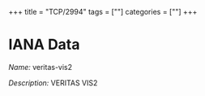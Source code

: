 +++
title = "TCP/2994"
tags = [""]
categories = [""]
+++

# IANA Data

_Name:_ veritas-vis2

_Description:_ VERITAS VIS2

